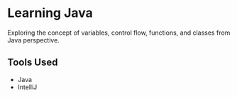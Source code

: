 # Learning Java

Exploring the concept of variables, control flow, functions, and classes from Java perspective.

## Tools Used
* Java 
* IntelliJ
